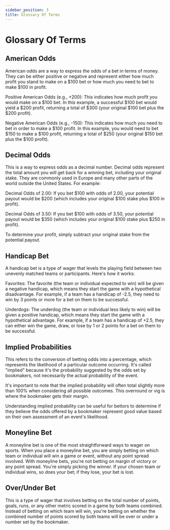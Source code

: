 ```yaml
---
sidebar_position: 3
title: Glossary Of Terms
---
```


<head>
    <title>Documentation | Glossary</title>
    <meta name="title" property="og:title" content="Documentation | Glossary" />
    <meta name="description" content="Documentation | Glossary" />
    <meta name="description" property="og:description" content="Documentation | Glossary" />
    <meta name="image" property="og:image" content="https://i.imgur.com/HE5eURN.png" />
    <meta name="twitter:title" content="Setoros Protocol" />
    <meta name="twitter:description" content="Documentation | Glossary" />
    <meta name="twitter:image" content="https://i.imgur.com/HE5eURN.png"/>
    <meta name="twitter:card" content="summary_large_image" />
    <meta name="twitter:site" content="@setoros" />
</head>


# Glossary Of Terms

## American Odds

American odds are a way to express the odds of a bet in terms of money. They can be either positive or negative and represent either how much profit you stand to make on a $100 bet or how much you need to bet to make $100 in profit.

Positive American Odds (e.g., +200): This indicates how much profit you would make on a $100 bet. In this example, a successful $100 bet would yield a $200 profit, returning a total of $300 (your original $100 bet plus the $200 profit).

Negative American Odds (e.g., -150): This indicates how much you need to bet in order to make a $100 profit. In this example, you would need to bet $150 to make a $100 profit, returning a total of $250 (your original $150 bet plus the $100 profit).

## Decimal Odds

This is a way to express odds as a decimal number. Decimal odds represent the total amount you will get back for a winning bet, including your original stake. They are commonly used in Europe and many other parts of the world outside the United States. For example:

Decimal Odds of 2.00: If you bet $100 with odds of 2.00, your potential payout would be $200 (which includes your original $100 stake plus $100 in profit).

Decimal Odds of 3.50: If you bet $100 with odds of 3.50, your potential payout would be $350 (which includes your original $100 stake plus $250 in profit).

To determine your profit, simply subtract your original stake from the potential payout.

## Handicap Bet

A handicap bet is a type of wager that levels the playing field between two unevenly matched teams or participants. Here's how it works:

Favorites: The favorite (the team or individual expected to win) will be given a negative handicap, which means they start the game with a hypothetical disadvantage. For example, if a team has a handicap of -2.5, they need to win by 3 points or more for a bet on them to be successful.

Underdogs: The underdog (the team or individual less likely to win) will be given a positive handicap, which means they start the game with a hypothetical advantage. For example, if a team has a handicap of +2.5, they can either win the game, draw, or lose by 1 or 2 points for a bet on them to be successful.

## Implied Probabilities

This refers to the conversion of betting odds into a percentage, which represents the likelihood of a particular outcome occurring. It's called "implied" because it's the probability suggested by the odds set by bookmakers, not necessarily the actual probability of the event.

It's important to note that the implied probability will often total slightly more than 100% when considering all possible outcomes. This overround or vig is where the bookmaker gets their margin.

Understanding implied probability can be useful for bettors to determine if they believe the odds offered by a bookmaker represent good value based on their own assessment of an event's likelihood.

## Moneyline Bet

A moneyline bet is one of the most straightforward ways to wager on sports. When you place a moneyline bet, you are simply betting on which team or individual will win a game or event, without any point spread involved. With moneyline bets, you're not betting on margin of victory or any point spread. You're simply picking the winner. If your chosen team or individual wins, so does your bet; if they lose, your bet is lost.

## Over/Under Bet

This is a type of wager that involves betting on the total number of points, goals, runs, or any other metric scored in a game by both teams combined. Instead of betting on which team will win, you're betting on whether the combined number of points scored by both teams will be over or under a number set by the bookmaker.
